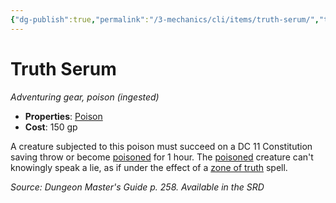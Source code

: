 ```yaml
---
{"dg-publish":true,"permalink":"/3-mechanics/cli/items/truth-serum/","tags":["ttrpg-cli/compendium/src/5e/dmg","ttrpg-cli/item/gear/","ttrpg-cli/item/rarity/none"]}
---
```


# Truth Serum
*Adventuring gear, poison (ingested)*  


- **Properties**: [Poison](3-Mechanics/CLI/rules/item-properties.md#Poison)
- **Cost**: 150 gp

A creature subjected to this poison must succeed on a DC 11 Constitution saving throw or become [poisoned](3-Mechanics/CLI/rules/conditions.md#Poisoned) for 1 hour. The [poisoned](3-Mechanics/CLI/rules/conditions.md#Poisoned) creature can't knowingly speak a lie, as if under the effect of a [zone of truth](3-Mechanics/CLI/spells/zone-of-truth.md) spell.

*Source: Dungeon Master's Guide p. 258. Available in the <span title='Systems Reference Document (5.1)'>SRD</span>*